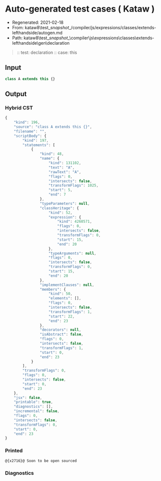 # Auto-generated test cases ( Kataw )
- Regenerated: 2021-02-18
- From: kataw8\test\__snapshot__/compiler/js/expressions/classes/extends-lefthandside/autogen.md
- Path: kataw8\test\__snapshot__\compiler\js\expressions\classes\extends-lefthandside\gen\declaration
> :: test: declaration
> :: case: this
## Input

`````js
class A extends this {}
`````

## Output


### Hybrid CST


```javascript
{
    "kind": 196,
    "source": "class A extends this {}",
    "filename": "",
    "scriptBody": {
        "kind": 197,
        "statements": [
            {
                "kind": 48,
                "name": {
                    "kind": 131102,
                    "text": "A",
                    "rawText": "A",
                    "flags": 0,
                    "intersects": false,
                    "transformFlags": 1025,
                    "start": 5,
                    "end": 7
                },
                "typeParameters": null,
                "classHeritage": {
                    "kind": 52,
                    "expression": {
                        "kind": 4260571,
                        "flags": 0,
                        "intersects": false,
                        "transformFlags": 0,
                        "start": 15,
                        "end": 20
                    },
                    "typeArguments": null,
                    "flags": 0,
                    "intersects": false,
                    "transformFlags": 0,
                    "start": 15,
                    "end": 20
                },
                "implementClauses": null,
                "members": {
                    "kind": 50,
                    "elements": [],
                    "flags": 0,
                    "intersects": false,
                    "transformFlags": 1,
                    "start": 22,
                    "end": 23
                },
                "decorators": null,
                "isAbstract": false,
                "flags": 0,
                "intersects": false,
                "transformFlags": 1,
                "start": 0,
                "end": 23
            }
        ],
        "transformFlags": 0,
        "flags": 0,
        "intersects": false,
        "start": 0,
        "end": 23
    },
    "jsx": false,
    "printable": true,
    "diagnostics": [],
    "incremental": false,
    "flags": 0,
    "intersects": false,
    "transformFlags": 0,
    "start": 0,
    "end": 23
}
```

### Printed


```javascript
@{x2716}@ Soon to be open sourced
```

### Diagnostics


```javascript

```

